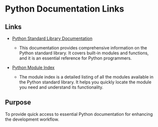 # Python Documentation Links

## Links

- [Python Standard Library Documentation](https://docs.python.org/3/library/index.html)
  - This documentation provides comprehensive information on the Python standard library. It covers built-in modules and functions, and it is an essential reference for Python programmers.
  
- [Python Module Index](https://docs.python.org/3/py-modindex.html)
  - The module index is a detailed listing of all the modules available in the Python standard library. It helps you quickly locate the module you need and understand its functionality.

## Purpose

To provide quick access to essential Python documentation for enhancing the development workflow.
